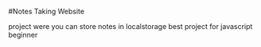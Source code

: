 #Notes Taking Website

project were you can store notes in localstorage best project for javascript beginner